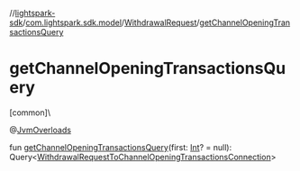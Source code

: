 //[lightspark-sdk](../../../index.md)/[com.lightspark.sdk.model](../index.md)/[WithdrawalRequest](index.md)/[getChannelOpeningTransactionsQuery](get-channel-opening-transactions-query.md)

# getChannelOpeningTransactionsQuery

[common]\

@[JvmOverloads](https://kotlinlang.org/api/latest/jvm/stdlib/kotlin.jvm/-jvm-overloads/index.html)

fun [getChannelOpeningTransactionsQuery](get-channel-opening-transactions-query.md)(first: [Int](https://kotlinlang.org/api/latest/jvm/stdlib/kotlin/-int/index.html)? = null): Query&lt;[WithdrawalRequestToChannelOpeningTransactionsConnection](../-withdrawal-request-to-channel-opening-transactions-connection/index.md)&gt;
